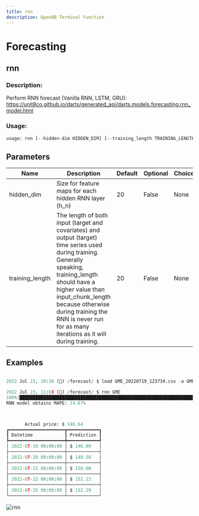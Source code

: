 ```yaml
---
title: rnn
description: OpenBB Terminal Function
---
```


# Forecasting

## rnn

### Description: 

Perform RNN forecast (Vanilla RNN, LSTM, GRU): https://unit8co.github.io/darts/generated_api/darts.models.forecasting.rnn_model.html

### Usage: 
```python
usage: rnn [--hidden-dim HIDDEN_DIM] [--training_length TRAINING_LENGTH]
```

## Parameters

| Name | Description | Default | Optional | Choices |
| ---- | ----------- | ------- | -------- | ------- |
| hidden_dim | Size for feature maps for each hidden RNN layer (h_n) | 20 | False | None |
| training_length | The length of both input (target and covariates) and output (target) time series used during training. Generally speaking, training_length should have a higher value than input_chunk_length because otherwise during training the RNN is never run for as many iterations as it will during training. | 20 | False | None |


## Examples

```python

2022 Jul 23, 10:36 (🦋) /forecast/ $ load GME_20220719_123734.csv -a GME

2022 Jul 23, 11:03 (🦋) /forecast/ $ rnn GME
100%|███████████████████████████████████████████████████████████████████████████████████████████████████████████████████████████████████████████████████████████████████████████████████████████████████████████████| 115/115 [00:07<00:00, 15.10it/s]
RNN model obtains MAPE: 14.67%



       Actual price: $ 146.64
┏━━━━━━━━━━━━━━━━━━━━━┳━━━━━━━━━━━━┓
┃ Datetime            ┃ Prediction ┃
┡━━━━━━━━━━━━━━━━━━━━━╇━━━━━━━━━━━━┩
│ 2022-07-19 00:00:00 │ $ 146.89   │
├─────────────────────┼────────────┤
│ 2022-07-20 00:00:00 │ $ 148.58   │
├─────────────────────┼────────────┤
│ 2022-07-21 00:00:00 │ $ 150.00   │
├─────────────────────┼────────────┤
│ 2022-07-22 00:00:00 │ $ 151.23   │
├─────────────────────┼────────────┤
│ 2022-07-25 00:00:00 │ $ 152.29   │
└─────────────────────┴────────────┘

```

![rnn](https://user-images.githubusercontent.com/72827203/180615355-5c30635a-be63-4b9a-836d-9feb3d3ac263.png)

